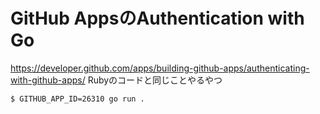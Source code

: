 # GitHub AppsのAuthentication with Go

https://developer.github.com/apps/building-github-apps/authenticating-with-github-apps/
Rubyのコードと同じことやるやつ

```bash
$ GITHUB_APP_ID=26310 go run .
```
